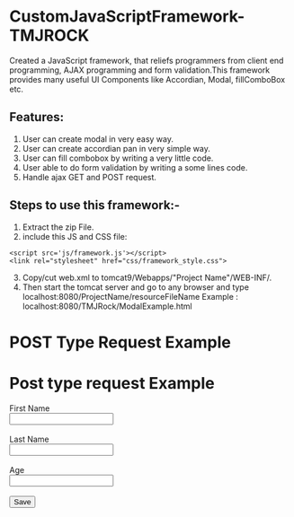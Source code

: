 # CustomJavaScriptFramework-TMJROCK

Created a JavaScript framework, that reliefs programmers from client end programming, AJAX programming and form validation.This framework provides many useful UI Components like
Accordian, Modal, fillComboBox etc.

## Features:
1) User can create modal in very easy way.
2) User can create accordian pan in very simple way.
3) User can fill combobox by writing a very little code.
4) User able to do form validation by writing a some lines code.
5) Handle ajax GET and POST request.

## Steps to use this framework:-
1) Extract the zip File.
2) include this JS and CSS file:
````
<script src='js/framework.js'></script>
<link rel="stylesheet" href="css/framework_style.css">
````
3) Copy/cut web.xml to tomcat9/Webapps/"Project Name"/WEB-INF/.
4) Then start the tomcat server and go to any browser and type localhost:8080/ProjectName/resourceFileName
Example : localhost:8080/TMJRock/ModalExample.html

# POST Type Request Example

<body>
<h1>Post type request Example</h1> 
<label>First Name </label><br><input type='text' id='firstName'><br><br>
<label>Last Name </label><br><input type='text' id='lastName'><br><br>
<label>Age </label><br><input type='text' id='age'><br><br>
<button type='button' onclick='saveEnquiry()'>Save</button><br>
<br>
<div id='whatever'></div>
</body>





